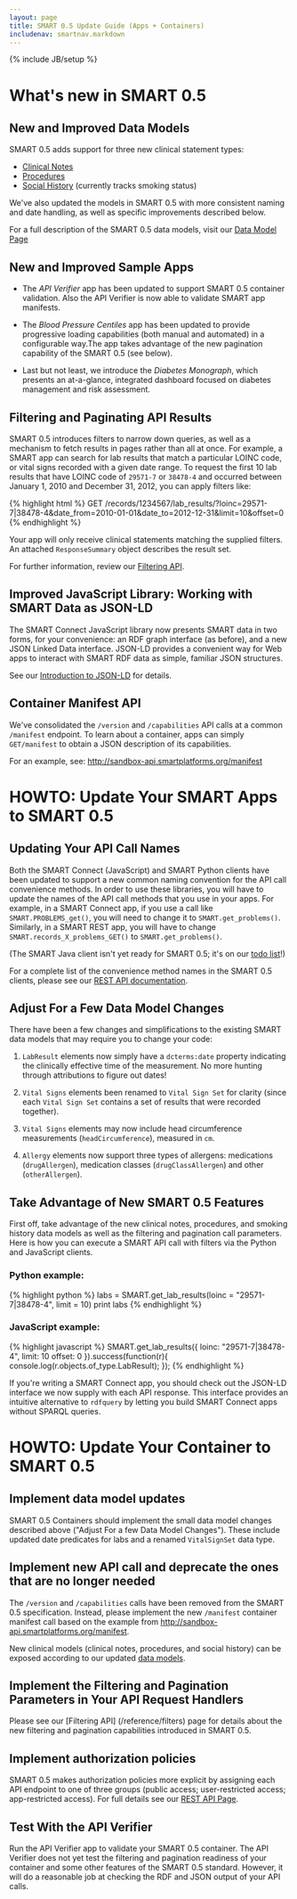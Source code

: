 ```yaml
---
layout: page
title: SMART 0.5 Update Guide (Apps + Containers)
includenav: smartnav.markdown
---
```

{% include JB/setup %}

<div id="toc"></div>

# What's new in SMART 0.5

## New and Improved Data Models

SMART 0.5 adds support for three new clinical statement types:

* [Clinical Notes](/reference/data_model#Clinical_Note)
* [Procedures](/reference/data_model#Procedure) 
* [Social History](/reference/data_model#Social_History) (currently tracks smoking status)

We've also updated the models in SMART 0.5 with more consistent naming and date
handling, as well as specific improvements described below.
    
For a full description of the SMART 0.5 data models, visit our [Data Model Page](/reference/data_model)

## New and Improved Sample Apps

* The _API Verifier_ app has been updated to support SMART 0.5 container
  validation. Also the API Verifier is now able to validate SMART
  app manifests.

* The _Blood Pressure Centiles_ app has been updated to provide progressive
  loading capabilities (both manual and automated) in a configurable way.The
  app takes advantage of the new pagination capability of the SMART 0.5 (see
  below).

* Last but not least, we introduce the _Diabetes Monograph_, which presents
  an at-a-glance, integrated dashboard focused on diabetes management
  and risk assessment.

## Filtering and Paginating API Results

SMART 0.5 introduces filters to narrow down queries, as well as a mechanism to
fetch results in pages rather than all at once.  For example, a SMART app can
search for lab results that match a particular LOINC code, or vital signs
recorded with a given date range.  To request the first 10 lab results that
have LOINC code of `29571-7` or `38478-4` and occurred between January 1, 2010
and December 31, 2012, you can apply filters like:

{% highlight html %}
GET /records/1234567/lab_results/?loinc=29571-7|38478-4&date_from=2010-01-01&date_to=2012-12-31&limit=10&offset=0
{% endhighlight %}

Your app will only receive clinical statements matching the supplied filters.
An attached `ResponseSummary` object describes the result set.

For further information, review our [Filtering API](/reference/filters).


## Improved JavaScript Library: Working with SMART Data as JSON-LD

The SMART Connect JavaScript library now presents SMART data in two forms, for
your convenience:  an RDF graph interface (as before), and a new JSON Linked
Data interface.  JSON-LD provides a convenient way for Web apps to interact
with SMART RDF data as simple, familiar JSON structures.  

See our [Introduction to JSON-LD](/howto/intro_to_jsonld/) for details.

## Container Manifest API

We've consolidated the `/version` and `/capabilities` API calls at a common
`/manifest` endpoint.  To learn about a container, apps can simply
`GET/manifest` to obtain a JSON description of its capabilities.

For an example, see: <http://sandbox-api.smartplatforms.org/manifest>
     
# HOWTO:  Update Your SMART Apps to SMART 0.5
## Updating Your API Call Names
Both the SMART Connect (JavaScript) and SMART Python clients have been updated
to support a new common naming convention for the API call convenience methods.
In order to use these libraries, you will have to update the names of the API
call methods that you use in your apps. For example, in a SMART Connect app, if
you use a call like `SMART.PROBLEMS_get()`, you will need to change it to
`SMART.get_problems()`. Similarly, in a SMART REST app, you will have to change
`SMART.records_X_problems_GET()` to `SMART.get_problems()`.

(The SMART Java client isn't yet ready for SMART 0.5; it's on our [todo
list](https://github.com/chb/smart_project_management/issues?milestone=7&page=1&sort=updated&state=open)!)

For a complete list of the convenience method names in the SMART 0.5 clients,
please see our [REST API documentation](/reference/rest_api/).

## Adjust For a Few Data Model Changes

There have been a few changes and simplifications to the existing SMART data
models that may require you to change your code:

1. `LabResult` elements now simply have a `dcterms:date` property indicating
the clinically effective time of the measurement.  No more hunting through
attributions to figure out dates!  

2. `Vital Signs` elements been renamed to `Vital Sign Set` for clarity (since
each `Vital Sign Set` contains a set of results that were recorded together).

3. `Vital Signs` elements may now include head circumference measurements
(`headCircumference`), measured in `cm`.

4. `Allergy` elements now support three types of allergens:  medications
(`drugAllergen`), medication classes (`drugClassAllergen`) and other
(`otherAllergen`). 


## Take Advantage of New SMART 0.5 Features

First off, take advantage of the new clinical notes, procedures, and smoking
history data models as well as the filtering and pagination call parameters.
Here is how you can execute a SMART API call with filters via the Python and 
JavaScript clients.

### Python example:
{% highlight python %}
labs = SMART.get_lab_results(loinc = "29571-7|38478-4", limit = 10)
print labs
{% endhighlight %}

### JavaScript example: 
{% highlight javascript %}
SMART.get_lab_results({
  loinc: "29571-7|38478-4", 
  limit: 10
  offset: 0
}).success(function(r){
  console.log(r.objects.of_type.LabResult);
});
{% endhighlight %}

If you're writing a SMART Connect app, you should check out the JSON-LD
interface we now supply with each API response.  This interface provides an
intuitive alternative to `rdfquery` by letting you build SMART Connect apps
without SPARQL queries.

# HOWTO:  Update Your Container to SMART 0.5

## Implement data model updates

SMART 0.5 Containers should implement the small data model changes described
above ("Adjust For a few Data Model Changes").  These include updated date
predicates for labs and a renamed `VitalSignSet` data type.

## Implement new API call and deprecate the ones that are no longer needed

The `/version` and  `/capabilities` calls have been removed from the SMART 0.5
specification.  Instead, please implement the new `/manifest` container
manifest call based on the example from
<http://sandbox-api.smartplatforms.org/manifest>.

New clinical models (clinical notes, procedures, and social history) can be
exposed according to our updated [data models](/reference/data_model). 

## Implement the Filtering and Pagination Parameters in Your API Request Handlers

Please see our [Filtering API] (/reference/filters) page for details about the
new filtering and pagination capabilities introduced in SMART 0.5.

## Implement authorization policies

SMART 0.5 makes authorization policies more explicit by assigning each API
endpoint to one of three groups (public access; user-restricted access;
app-restricted access).  For full details see our [REST API
Page](/reference/rest_api).

## Test With the API Verifier

Run the API Verifier app to validate your SMART 0.5 container. The API Verifier
does not yet test the filtering and pagination readiness of your container and some
other features of the SMART 0.5 standard. However, it will do a reasonable job
at checking the RDF and JSON output of your API calls.


